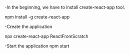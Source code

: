 -In the beginning, we have to install create-react-app tool.

npm install -g create-react-app


-Create the application

npx create-react-app ReactFromScratch


-Start the application
npm start